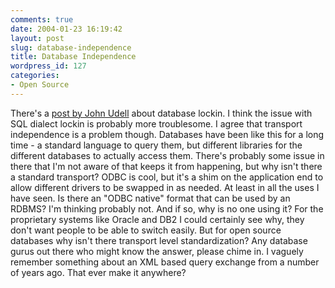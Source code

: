 ```yaml
---
comments: true
date: 2004-01-23 16:19:42
layout: post
slug: database-independence
title: Database Independence
wordpress_id: 127
categories:
- Open Source
---
```


There's a [post by John Udell](http://weblog.infoworld.com/udell/2004/01/23.html#a895) about database lockin. I think the issue with SQL dialect lockin is probably more troublesome. I agree that transport independence is a problem though. Databases have been like this for a long time - a standard language to query them, but different libraries for the different databases to actually access them. There's probably some issue in there that I'm not aware of that keeps it from happening, but why isn't there a standard transport? ODBC is cool, but it's a shim on the application end to allow different drivers to be swapped in as needed. At least in all the uses I have seen. Is there an "ODBC native" format that can be used by an RDBMS? I'm thinking probably not. And if so, why is no one using it? For the proprietary systems like Oracle and DB2 I could certainly see why, they don't want people to be able to switch easily. But for open source databases why isn't there transport level standardization? Any database gurus out there who might know the answer, please chime in. I vaguely remember something about an XML based query exchange from a number of years ago. That ever make it anywhere?
